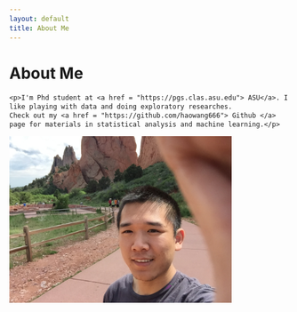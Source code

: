 ```yaml
---
layout: default
title: About Me
---
```


<div class="post"> 
	<h1 class="pageTitle">About Me</h1>
	
	<p>I'm Phd student at <a href = "https://pgs.clas.asu.edu"> ASU</a>. I like playing with data and doing exploratory researches. 
	Check out my <a href = "https://github.com/haowang666"> Github </a> page for materials in statistical analysis and machine learning.</p>	
 <img src="/assets/image/self.JPG" alt="Myself" style="width:400px;height:300px;">
</div>


